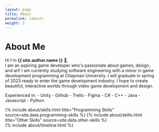 ```yaml
---
layout: page
title: About
permalink: /about/
weight: 3
---
```


# **About Me**

Hi I'm **{{ site.author.name }}** :wave:,<br>
I am an aspiring game developer who's passionate about games, design, and art! I am currently studying software engineering with a minor in game development programming at Chapman University. I will graduate in spring of 2023 ready to enter the game development industry. I hope to create beautiful, interactive worlds through video game development and design.

Experienced in:
    - Unity
    - Github
    - Trello
    - Figma
    - C#
    - C++
    - Java
    - Javascript
    - Python

<div class="row">
{% include about/skills.html title="Programming Skills" source=site.data.programming-skills %}
{% include about/skills.html title="Other Skills" source=site.data.other-skills %}
</div>

<div class="row">
{% include about/timeline.html %}
</div>